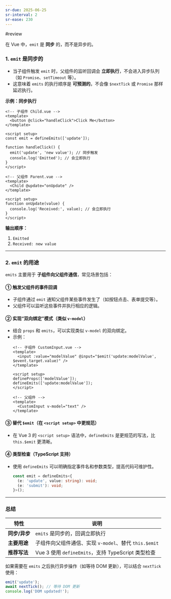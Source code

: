 ```yaml
---
sr-due: 2025-06-25
sr-interval: 2
sr-ease: 230
---
```


#review 

在 Vue 中，`emit` 是 **同步** 的，而不是异步的。

### **1. `emit` 是同步的**
- 当子组件触发 `emit` 时，父组件的监听回调会 **立即执行**，不会进入异步队列（如 `Promise`、`setTimeout` 等）。
- 这意味着 `emits` 的执行顺序是 **可预测的**，不会像 `$nextTick` 或 `Promise` 那样延迟执行。

**示例：同步执行**
```vue
<!-- 子组件 Child.vue -->
<template>
  <button @click="handleClick">Click Me</button>
</template>

<script setup>
const emit = defineEmits(['update']);

function handleClick() {
  emit('update', 'new value'); // 同步触发
  console.log('Emitted'); // 会立即执行
}
</script>

<!-- 父组件 Parent.vue -->
<template>
  <Child @update="onUpdate" />
</template>

<script setup>
function onUpdate(value) {
  console.log('Received:', value); // 会立即执行
}
</script>
```
**输出顺序：**
1. `Emitted`
2. `Received: new value`

---

### **2. `emit` 的用途**
`emits` 主要用于 **子组件向父组件通信**，常见场景包括：

#### **① 触发父组件的事件回调**
- 子组件通过 `emit` 通知父组件某些事件发生了（如按钮点击、表单提交等）。
- 父组件可以监听这些事件并执行相应的逻辑。

#### **② 实现“双向绑定”模式（类似 `v-model`）**
- 结合 `props` 和 `emits`，可以实现类似 `v-model` 的双向绑定。
- 示例：
  ```vue
  <!-- 子组件 CustomInput.vue -->
  <template>
    <input :value="modelValue" @input="$emit('update:modelValue', $event.target.value)" />
  </template>

  <script setup>
  defineProps(['modelValue']);
  defineEmits(['update:modelValue']);
  </script>

  <!-- 父组件 -->
  <template>
    <CustomInput v-model="text" />
  </template>
  ```

#### **③ 替代 `$emit`（在 `<script setup>` 中更规范）**
- 在 Vue 3 的 `<script setup>` 语法中，`defineEmits` 是更规范的写法，比 `this.$emit` 更清晰。

#### **④ 类型检查（TypeScript 支持）**
- 使用 `defineEmits` 可以明确指定事件名和参数类型，提高代码可维护性。
  ```ts
  const emit = defineEmits<{
    (e: 'update', value: string): void;
    (e: 'submit'): void;
  }>();
  ```

---

### **总结**
| 特性 | 说明 |
|------|------|
| **同步/异步** | `emits` 是同步的，回调立即执行 |
| **主要用途** | 子组件向父组件通信、实现 `v-model`、替代 `this.$emit` |
| **推荐写法** | Vue 3 使用 `defineEmits`，支持 TypeScript 类型检查 |

如果需要在 `emits` 之后执行异步操作（如等待 DOM 更新），可以结合 `nextTick` 使用：
```js
emit('update');
await nextTick(); // 等待 DOM 更新
console.log('DOM updated!');
```